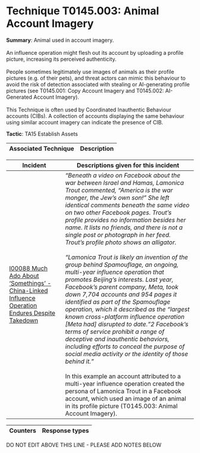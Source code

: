# Technique T0145.003: Animal Account Imagery

**Summary**: Animal used in account imagery.<br><br> An influence operation might flesh out its account by uploading a profile picture, increasing its perceived authenticity.<br><br> People sometimes legitimately use images of animals as their profile pictures (e.g. of their pets), and threat actors can mimic this behaviour to avoid the risk of detection associated with stealing or AI-generating profile pictures (see T0145.001: Copy Account Imagery and T0145.002: AI-Generated Account Imagery).<br><br> This Technique is often used by Coordinated Inauthentic Behaviour accounts (CIBs). A collection of accounts displaying the same behaviour using similar account imagery can indicate the presence of CIB.

**Tactic**: TA15 Establish Assets


| Associated Technique | Description |
| --------- | ------------------------- |



| Incident | Descriptions given for this incident |
| -------- | -------------------- |
| [I00088 Much Ado About ‘Somethings’ - China-Linked Influence Operation Endures Despite Takedown](../../generated_pages/incidents/I00088.md) | <i>“Beneath a video on Facebook about the war between Israel and Hamas, Lamonica Trout commented, “America is the war monger, the Jew’s own son!” She left identical comments beneath the same video on two other Facebook pages. Trout’s profile provides no information besides her name. It lists no friends, and there is not a single post or photograph in her feed. Trout’s profile photo shows an alligator.<br><br> “Lamonica Trout is likely an invention of the group behind Spamouflage, an ongoing, multi-year influence operation that promotes Beijing’s interests. Last year, Facebook’s parent company, Meta, took down 7,704 accounts and 954 pages it identified as part of the Spamouflage operation, which it described as the “largest known cross-platform influence operation [Meta had] disrupted to date.”2 Facebook’s terms of service prohibit a range of deceptive and inauthentic behaviors, including efforts to conceal the purpose of social media activity or the identity of those behind it.”</i><br><br> In this example an account attributed to a multi-year influence operation created the persona of Lamonica Trout in a Facebook account, which used an image of an animal in its profile picture (T0145.003: Animal Account Imagery). |



| Counters | Response types |
| -------- | -------------- |


DO NOT EDIT ABOVE THIS LINE - PLEASE ADD NOTES BELOW